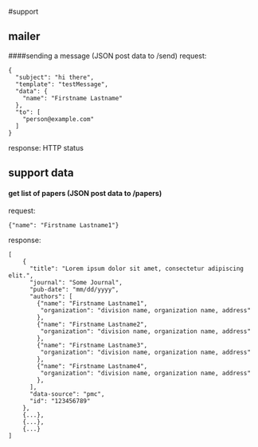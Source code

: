 #support
## mailer
####sending a message (JSON post data to /send)
request:

	{
	  "subject": "hi there",
	  "template": "testMessage",
	  "data": {
	    "name": "Firstname Lastname"
	  },
	  "to": [
    	"person@example.com"
  	  ]
	}
	
response: HTTP status
	
	
## support data
#### get list of papers (JSON post data to /papers)
request:

	{"name": "Firstname Lastname1"}
response: 

	[
		{
		  "title": "Lorem ipsum dolor sit amet, consectetur adipiscing elit.",
		  "journal": "Some Journal",
		  "pub-date": "mm/dd/yyyy",
		  "authors": [
		  	{"name": "Firstname Lastname1",
		  	 "organization": "division name, organization name, address"
		  	},
		  	{"name": "Firstname Lastname2",
		  	 "organization": "division name, organization name, address"
		  	},
		  	{"name": "Firstname Lastname3",
		  	 "organization": "division name, organization name, address"
		  	},
		  	{"name": "Firstname Lastname4",
		  	 "organization": "division name, organization name, address"
		  	},
		  ],
		  "data-source": "pmc",
		  "id": "123456789"
		},
		{...},
		{...},
		{...}
	]
